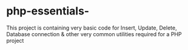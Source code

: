 # php-essentials-
This project is containing very basic code for Insert, Update, Delete, Database connection &amp; other very common utilities  required for a PHP project
